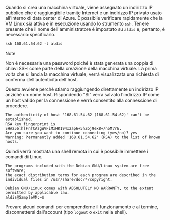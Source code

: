Quando si crea una macchina virtuale, viene assegnato un indirizzo IP pubblico che è raggiungibile tramite Internet e un indirizzo IP privato usato all'interno di data center di Azure. È possibile verificare rapidamente che la VM Linux sia attiva e in esecuzione usando lo strumento `ssh`. Tenere presente che il nome dell'amministratore è impostato su `aldis` e, pertanto, è necessario specificarlo.

```azurecli
ssh 168.61.54.62 -l aldis
```

> [!NOTE]
> Non è necessaria una password poiché è stata generata una coppia di chiavi SSH come parte della creazione della macchina virtuale. La prima volta che si lancia la macchina virtuale, verrà visualizzata una richiesta di conferma dell'autenticità dell'host. 
> 
> Questo avviene perché stiamo raggiungendo direttamente un indirizzo IP anziché un nome host. Rispondendo "Sì" verrà salvato l'indirizzo IP come un host valido per la connessione e verrà consentito alla connessione di procedere.

```
The authenticity of host '168.61.54.62 (168.61.54.62)' can't be established.
RSA key fingerprint is SHA256:hlFnTCAzgWVFiMxHK194I2ap6+5hZoj9ex8+/hoM7rE.
Are you sure you want to continue connecting (yes/no)? yes
Warning: Permanently added '168.61.54.62' (RSA) to the list of known hosts.
```

Quindi verrà mostrata una shell remota in cui è possibile immettere i comandi di Linux.

```
The programs included with the Debian GNU/Linux system are free software;
the exact distribution terms for each program are described in the
individual files in /usr/share/doc/*/copyright.

Debian GNU/Linux comes with ABSOLUTELY NO WARRANTY, to the extent
permitted by applicable law.
aldis@SampleVM:~$
```

Provare alcuni comandi per comprenderne il funzionamento e al termine, disconnettersi dall'account (tipo `logout` o `exit` nella shell).